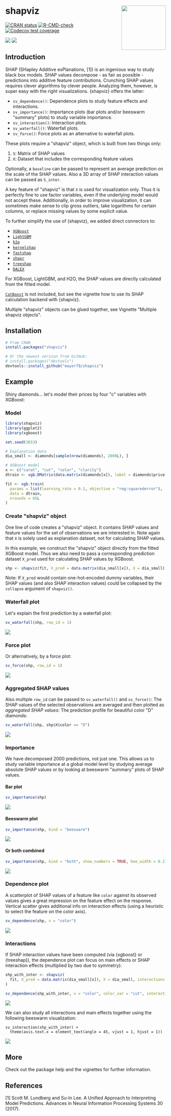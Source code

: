 # shapviz <a href='https://github.com/mayer79/shapviz'><img src='man/figures/logo.png' align="right" height="139" /></a>

<!-- badges: start -->

[![CRAN status](http://www.r-pkg.org/badges/version/shapviz)](https://cran.r-project.org/package=shapviz)
[![R-CMD-check](https://github.com/ModelOriented/shapviz/actions/workflows/R-CMD-check.yaml/badge.svg)](https://github.com/ModelOriented/shapviz/actions)
[![Codecov test coverage](https://codecov.io/gh/ModelOriented/shapviz/branch/main/graph/badge.svg)](https://app.codecov.io/gh/ModelOriented/shapviz?branch=main)

[![](https://cranlogs.r-pkg.org/badges/shapviz)](https://cran.r-project.org/package=shapviz) 
[![](https://cranlogs.r-pkg.org/badges/grand-total/shapviz?color=orange)](https://cran.r-project.org/package=shapviz)

<!-- badges: end -->

## Introduction

SHAP (SHapley Additive exPlanations, [1]) is an ingenious way to study black box models. SHAP values decompose - as fair as possible - predictions into additive feature contributions. Crunching SHAP values requires clever algorithms by clever people. Analyzing them, however, is super easy with the right visualizations. {shapviz} offers the latter: 

- `sv_dependence()`: Dependence plots to study feature effects and interactions.
- `sv_importance()`: Importance plots (bar plots and/or beeswarm "summary" plots) to study variable importance.
- `sv_interaction()`: Interaction plots.
- `sv_waterfall()`: Waterfall plots.
- `sv_force()`: Force plots as an alternative to waterfall plots.

These plots require a "shapviz" object, which is built from two things only:

1. `S`: Matrix of SHAP values
2. `X`: Dataset that includes the corresponding feature values

Optionally, a `baseline` can be passed to represent an average prediction on the scale of the SHAP values. Also a 3D array of SHAP interaction values can be passed as `S_inter`.

A key feature of "shapviz" is that `X` is used for visualization only. Thus it is perfectly fine to use factor variables, even if the underlying model would not accept these.
Additionally, in order to improve visualization, it can sometimes make sense to clip gross outliers, take logarithms for certain columns, or replace missing values by some explicit value.

To further simplify the use of {shapviz}, we added direct connectors to:

- [`XGBoost`](https://CRAN.R-project.org/package=xgboost)
- [`LightGBM`](https://CRAN.R-project.org/package=lightgbm)
- [`h2o`](https://CRAN.R-project.org/package=h2o)
- [`kernelshap`](https://CRAN.R-project.org/package=kernelshap)
- [`fastshap`](https://CRAN.R-project.org/package=fastshap)
- [`shapr`](https://CRAN.R-project.org/package=shapr)
- [`treeshap`](https://github.com/ModelOriented/treeshap)
- [`DALEX`](https://cran.r-project.org/web/packages/DALEX)

For XGBoost, LightGBM, and H2O, the SHAP values are directly calculated from the fitted model.

[`CatBoost`](https://github.com/catboost) is not included, but see the vignette how to use its SHAP calculation backend with {shapviz}.

Multiple "shapviz" objects can be glued together, see Vignette "Multiple shapviz objects".

## Installation

``` r
# From CRAN
install.packages("shapviz")

# Or the newest version from GitHub:
# install.packages("devtools")
devtools::install_github("mayer79/shapviz")
```

## Example

Shiny diamonds... let's model their prices by four "c" variables with XGBoost:

### Model

```r
library(shapviz)
library(ggplot2)
library(xgboost)

set.seed(3653)

# Explanation data
dia_small <- diamonds[sample(nrow(diamonds), 2000L), ]

# XGBoost model
x <- c("carat", "cut", "color", "clarity")
dtrain <- xgb.DMatrix(data.matrix(diamonds[x]), label = diamonds$price)

fit <- xgb.train(
  params = list(learning_rate = 0.1, objective = "reg:squarederror"), 
  data = dtrain,
  nrounds = 65L
)
```

### Create "shapviz" object

One line of code creates a "shapviz" object. It contains SHAP values and feature values for the set of observations we are interested in. Note again that `X` is solely used as explanation dataset, not for calculating SHAP values. 

In this example, we construct the "shapviz" object directly from the fitted XGBoost model. Thus we also need to pass a corresponding prediction dataset `X_pred` used for calculating SHAP values by XGBoost.

``` r
shp <- shapviz(fit, X_pred = data.matrix(dia_small[x]), X = dia_small)
```

Note: If `X_pred` would contain one-hot-encoded dummy variables, their SHAP values (and also SHAP interaction values) could be collapsed by the `collapse` argument of `shapviz()`.

### Waterfall plot

Let's explain the first prediction by a waterfall plot:

``` r
sv_waterfall(shp, row_id = 1)
```

![](man/figures/README-waterfall.svg)

### Force plot

Or alternatively, by a force plot:

``` r
sv_force(shp, row_id = 1)
```

![](man/figures/README-force.svg)

### Aggregated SHAP values

Also multiple `row_id` can be passed to `sv_waterfall()` and `sv_force()`: The SHAP values of the selected observations are averaged and then plotted as *aggregated SHAP values*: The prediction profile for beautiful color "D" diamonds:

``` r
sv_waterfall(shp, shp$X$color == "D")
```

![](man/figures/README-waterfall-agg.svg)

### Importance

We have decomposed 2000 predictions, not just one. This allows us to study variable importance at a global model level by studying average absolute SHAP values or by looking at beeswarm "summary" plots of SHAP values.

#### Bar plot

``` r
sv_importance(shp)
```

![](man/figures/README-imp1.svg)

#### Beeswarm plot

``` r
sv_importance(shp, kind = "beeswarm")
```

![](man/figures/README-imp2.png)

#### Or both combined

``` r
sv_importance(shp, kind = "both", show_numbers = TRUE, bee_width = 0.2)
```

![](man/figures/README-imp3.png)

### Dependence plot

A scatterplot of SHAP values of a feature like `color` against its observed values gives a great impression on the feature effect on the response. Vertical scatter gives additional info on interaction effects (using a heuristic to select the feature on the color axis).

``` r
sv_dependence(shp, v = "color")
```

![](man/figures/README-dep.svg)

### Interactions

If SHAP interaction values have been computed (via {xgboost} or {treeshap}), the dependence plot can focus on main effects or SHAP interaction effects (multiplied by two due to symmetry):

``` r
shp_with_inter <- shapviz(
  fit, X_pred = data.matrix(dia_small[x]), X = dia_small, interactions = TRUE
)

sv_dependence(shp_with_inter, v = "color", color_var = "cut", interactions = TRUE)
```

![](man/figures/README-dep2.svg)

We can also study all interactions and main effects together using the following beeswarm visualization:

```{r}
sv_interaction(shp_with_inter) +
  theme(axis.text.x = element_text(angle = 45, vjust = 1, hjust = 1))
```

![](man/figures/README-interactions.png)

## More

Check out the package help and the vignettes for further information.

## References

[1] Scott M. Lundberg and Su-In Lee. A Unified Approach to Interpreting Model Predictions. Advances in Neural Information Processing Systems 30 (2017).
